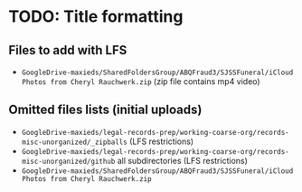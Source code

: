 # TODO: Title formatting

## Files to add with LFS

* `GoogleDrive-maxieds/SharedFoldersGroup/ABQFraud3/SJSSFuneral/iCloud Photos from Cheryl Rauchwerk.zip` (zip file contains mp4 video)

## Omitted files lists (initial uploads)

* `GoogleDrive-maxieds/legal-records-prep/working-coarse-org/records-misc-unorganized/_zipballs` (LFS restrictions)
* `GoogleDrive-maxieds/legal-records-prep/working-coarse-org/records-misc-unorganized/github` all subdirectories (LFS restrictions)
* `GoogleDrive-maxieds/SharedFoldersGroup/ABQFraud3/SJSSFuneral/iCloud Photos from Cheryl Rauchwerk.zip`
